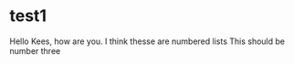 test1
=====

 Hello Kees, how are you.
 I think thesse are numbered lists
 This should be number three
